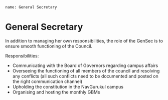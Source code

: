 ```ngMeta
name: General Secretary
```

# General Secretary

In addition to managing her own responsibilities, the role of the GenSec is to ensure smooth functioning of the Council.

Responsibilities:
- Communicating with the Board of Governors regarding campus affairs
- Overseeing the functioning of all members of the council and resolving any conflicts (all such conflicts need to be documented and posted on the right communication channel)
- Upholding the constitution in the NavGurukul campus 
- Organising and hosting the monthly GBMs

